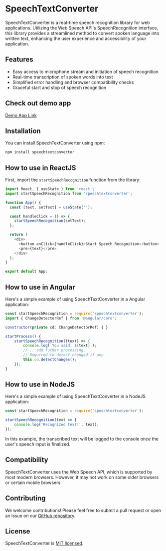 # SpeechTextConverter

SpeechTextConverter is a real-time speech recognition library for web applications. Utilizing the Web Speech API's SpeechRecognition interface, this library provides a streamlined method to convert spoken language into written text, enhancing the user experience and accessibility of your application.

## Features

- Easy access to microphone stream and initiation of speech recognition
- Real-time transcription of spoken words into text
- Simplified error handling and browser compatibility checks
- Graceful start and stop of speech recognition

## Check out demo app

[Demo App Link](https://dextrop.github.io/speechtextconverter/)

## Installation

You can install SpeechTextConverter using npm:

```bash
npm install speechtextconverter
```

## How to use in ReactJS

First, import the `startSpeechRecognition` function from the library:

```javascript
import React, { useState } from 'react';
import startSpeechRecognition from 'speechtextconverter';

function App() {
  const [text, setText] = useState('');

  const handleClick = () => {
    startSpeechRecognition(setText);
  };

  return (
    <div>
      <button onClick={handleClick}>Start Speech Recognition</button>
      <pre>{text}</pre>
    </div>
  );
}

export default App;
```

## How to use in Angular

Here's a simple example of using SpeechTextConverter in a Angular application:

```javascript
const startSpeechRecognition = require('speechtextconverter');
import { ChangeDetectorRef } from '@angular/core';

constructor(private cd: ChangeDetectorRef) { }

startProcess() {
    startSpeechRecognition((text) => {
        console.log(`You said: ${text}`);
        // .. add futher processing.
        // Required to detect changed if any
        this.cd.detectChanges();
    });
}
```

## How to use in NodeJS

Here's a simple example of using SpeechTextConverter in a NodeJS application:

```javascript
const startSpeechRecognition = require('speechtextconverter');

startSpeechRecognition(text => {
    console.log('Recognized text:', text);
});
```

In this example, the transcribed text will be logged to the console once the user's speech input is finalized.

## Compatibility

SpeechTextConverter uses the Web Speech API, which is supported by most modern browsers. However, it may not work on some older browsers or certain mobile browsers.

## Contributing

We welcome contributions! Please feel free to submit a pull request or open an issue on our [GitHub repository](https://github.com/dextrop/speechtextconverter).

## License

SpeechTextConverter is [MIT licensed](./LICENSE).
